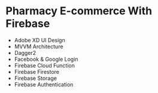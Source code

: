 # Pharmacy E-commerce With Firebase
+ Adobe XD UI Design
+ MVVM Architecture
+ Dagger2
+ Facebook & Google Login
+ Firebase Cloud Function
+ Firebase Firestore
+ Firebase Storage
+ Firebase Authentication

